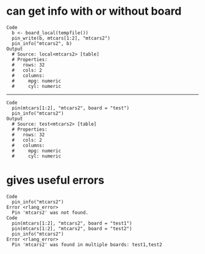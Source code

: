 # can get info with or without board

    Code
      b <- board_local(tempfile())
      pin_write(b, mtcars[1:2], "mtcars2")
      pin_info("mtcars2", b)
    Output
      # Source: local<mtcars2> [table]
      # Properties:
      #   rows: 32
      #   cols: 2
      #   columns:
      #     mpg: numeric
      #     cyl: numeric

---

    Code
      pin(mtcars[1:2], "mtcars2", board = "test")
      pin_info("mtcars2")
    Output
      # Source: test<mtcars2> [table]
      # Properties:
      #   rows: 32
      #   cols: 2
      #   columns:
      #     mpg: numeric
      #     cyl: numeric

# gives useful errors

    Code
      pin_info("mtcars2")
    Error <rlang_error>
      Pin 'mtcars2' was not found.
    Code
      pin(mtcars[1:2], "mtcars2", board = "test1")
      pin(mtcars[1:2], "mtcars2", board = "test2")
      pin_info("mtcars2")
    Error <rlang_error>
      Pin 'mtcars2' was found in multiple boards: test1,test2

